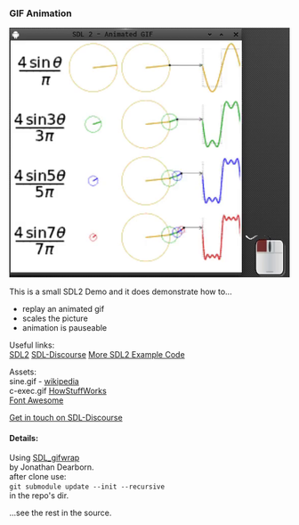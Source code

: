 ### GIF Animation  
![Screenshot](./gif_viewer.png)

This is a small SDL2 Demo and it does demonstrate how to...  

  * replay an animated gif
  * scales the picture
  * animation is pauseable

Useful links:  
[SDL2](https://www.libsdl.org/) [SDL-Discourse](https://discourse.libsdl.org) [More SDL2 Example Code](https://acry.github.io/)

Assets:  
sine.gif - [wikipedia](https://upload.wikimedia.org/wikipedia/commons/1/1a/Fourier_series_square_wave_circles_animation.gif)  
c-exec.gif [HowStuffWorks](https://computer.howstuffworks.com/c.htm)  
[Font Awesome](https://fontawesome.com/)  

[Get in touch on SDL-Discourse](https://discourse.libsdl.org/u/Acry/summary)  

#### Details:  
Using [SDL_gifwrap](https://github.com/grimfang4/SDL_gifwrap)  
by Jonathan Dearborn.  
after clone use:  
`git submodule update --init --recursive`  
in the repo's dir.  

...see the rest in the source.
